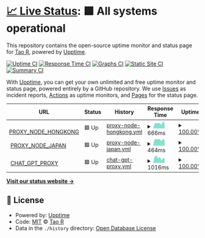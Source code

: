 # [📈 Live Status](https://status.shouge.me): <!--live status--> **🟩 All systems operational**

This repository contains the open-source uptime monitor and status page for [Tao R](shouge.me), powered by [Upptime](https://github.com/upptime/upptime).

[![Uptime CI](https://github.com/shouge/uptime/workflows/Uptime%20CI/badge.svg)](https://github.com/shouge/uptime/actions?query=workflow%3A%22Uptime+CI%22)
[![Response Time CI](https://github.com/shouge/uptime/workflows/Response%20Time%20CI/badge.svg)](https://github.com/shouge/uptime/actions?query=workflow%3A%22Response+Time+CI%22)
[![Graphs CI](https://github.com/shouge/uptime/workflows/Graphs%20CI/badge.svg)](https://github.com/shouge/uptime/actions?query=workflow%3A%22Graphs+CI%22)
[![Static Site CI](https://github.com/shouge/uptime/workflows/Static%20Site%20CI/badge.svg)](https://github.com/shouge/uptime/actions?query=workflow%3A%22Static+Site+CI%22)
[![Summary CI](https://github.com/shouge/uptime/workflows/Summary%20CI/badge.svg)](https://github.com/shouge/uptime/actions?query=workflow%3A%22Summary+CI%22)

With [Upptime](https://upptime.js.org), you can get your own unlimited and free uptime monitor and status page, powered entirely by a GitHub repository. We use [Issues](https://github.com/shouge/uptime/issues) as incident reports, [Actions](https://github.com/shouge/uptime/actions) as uptime monitors, and [Pages](https://demo.upptime.js.org) for the status page.

<!--start: status pages-->
<!-- This summary is generated by Upptime (https://github.com/upptime/upptime) -->
<!-- Do not edit this manually, your changes will be overwritten -->
<!-- prettier-ignore -->
| URL | Status | History | Response Time | Uptime |
| --- | ------ | ------- | ------------- | ------ |
| <img alt="" src="https://icons.duckduckgo.com/ip3/alicloud-hk-node.yaofan.online.ico" height="13"> [PROXY_NODE_HONGKONG](https://alicloud-hk-node.yaofan.online/) | 🟩 Up | [proxy-node-hongkong.yml](https://github.com/shouge/uptime/commits/HEAD/history/proxy-node-hongkong.yml) | <details><summary><img alt="Response time graph" src="./graphs/proxy-node-hongkong/response-time-week.png" height="20"> 666ms</summary><br><a href="https://shouge.github.io/uptime/history/proxy-node-hongkong"><img alt="Response time 606" src="https://img.shields.io/endpoint?url=https%3A%2F%2Fraw.githubusercontent.com%2Fshouge%2Fuptime%2FHEAD%2Fapi%2Fproxy-node-hongkong%2Fresponse-time.json"></a><br><a href="https://shouge.github.io/uptime/history/proxy-node-hongkong"><img alt="24-hour response time 621" src="https://img.shields.io/endpoint?url=https%3A%2F%2Fraw.githubusercontent.com%2Fshouge%2Fuptime%2FHEAD%2Fapi%2Fproxy-node-hongkong%2Fresponse-time-day.json"></a><br><a href="https://shouge.github.io/uptime/history/proxy-node-hongkong"><img alt="7-day response time 666" src="https://img.shields.io/endpoint?url=https%3A%2F%2Fraw.githubusercontent.com%2Fshouge%2Fuptime%2FHEAD%2Fapi%2Fproxy-node-hongkong%2Fresponse-time-week.json"></a><br><a href="https://shouge.github.io/uptime/history/proxy-node-hongkong"><img alt="30-day response time 631" src="https://img.shields.io/endpoint?url=https%3A%2F%2Fraw.githubusercontent.com%2Fshouge%2Fuptime%2FHEAD%2Fapi%2Fproxy-node-hongkong%2Fresponse-time-month.json"></a><br><a href="https://shouge.github.io/uptime/history/proxy-node-hongkong"><img alt="1-year response time 606" src="https://img.shields.io/endpoint?url=https%3A%2F%2Fraw.githubusercontent.com%2Fshouge%2Fuptime%2FHEAD%2Fapi%2Fproxy-node-hongkong%2Fresponse-time-year.json"></a></details> | <details><summary><a href="https://shouge.github.io/uptime/history/proxy-node-hongkong">100.00%</a></summary><a href="https://shouge.github.io/uptime/history/proxy-node-hongkong"><img alt="All-time uptime 100.00%" src="https://img.shields.io/endpoint?url=https%3A%2F%2Fraw.githubusercontent.com%2Fshouge%2Fuptime%2FHEAD%2Fapi%2Fproxy-node-hongkong%2Fuptime.json"></a><br><a href="https://shouge.github.io/uptime/history/proxy-node-hongkong"><img alt="24-hour uptime 100.00%" src="https://img.shields.io/endpoint?url=https%3A%2F%2Fraw.githubusercontent.com%2Fshouge%2Fuptime%2FHEAD%2Fapi%2Fproxy-node-hongkong%2Fuptime-day.json"></a><br><a href="https://shouge.github.io/uptime/history/proxy-node-hongkong"><img alt="7-day uptime 100.00%" src="https://img.shields.io/endpoint?url=https%3A%2F%2Fraw.githubusercontent.com%2Fshouge%2Fuptime%2FHEAD%2Fapi%2Fproxy-node-hongkong%2Fuptime-week.json"></a><br><a href="https://shouge.github.io/uptime/history/proxy-node-hongkong"><img alt="30-day uptime 100.00%" src="https://img.shields.io/endpoint?url=https%3A%2F%2Fraw.githubusercontent.com%2Fshouge%2Fuptime%2FHEAD%2Fapi%2Fproxy-node-hongkong%2Fuptime-month.json"></a><br><a href="https://shouge.github.io/uptime/history/proxy-node-hongkong"><img alt="1-year uptime 100.00%" src="https://img.shields.io/endpoint?url=https%3A%2F%2Fraw.githubusercontent.com%2Fshouge%2Fuptime%2FHEAD%2Fapi%2Fproxy-node-hongkong%2Fuptime-year.json"></a></details>
| <img alt="" src="https://icons.duckduckgo.com/ip3/aws-jp-node.yaofan.online.ico" height="13"> [PROXY_NODE_JAPAN](https://aws-jp-node.yaofan.online/) | 🟩 Up | [proxy-node-japan.yml](https://github.com/shouge/uptime/commits/HEAD/history/proxy-node-japan.yml) | <details><summary><img alt="Response time graph" src="./graphs/proxy-node-japan/response-time-week.png" height="20"> 464ms</summary><br><a href="https://shouge.github.io/uptime/history/proxy-node-japan"><img alt="Response time 438" src="https://img.shields.io/endpoint?url=https%3A%2F%2Fraw.githubusercontent.com%2Fshouge%2Fuptime%2FHEAD%2Fapi%2Fproxy-node-japan%2Fresponse-time.json"></a><br><a href="https://shouge.github.io/uptime/history/proxy-node-japan"><img alt="24-hour response time 457" src="https://img.shields.io/endpoint?url=https%3A%2F%2Fraw.githubusercontent.com%2Fshouge%2Fuptime%2FHEAD%2Fapi%2Fproxy-node-japan%2Fresponse-time-day.json"></a><br><a href="https://shouge.github.io/uptime/history/proxy-node-japan"><img alt="7-day response time 464" src="https://img.shields.io/endpoint?url=https%3A%2F%2Fraw.githubusercontent.com%2Fshouge%2Fuptime%2FHEAD%2Fapi%2Fproxy-node-japan%2Fresponse-time-week.json"></a><br><a href="https://shouge.github.io/uptime/history/proxy-node-japan"><img alt="30-day response time 456" src="https://img.shields.io/endpoint?url=https%3A%2F%2Fraw.githubusercontent.com%2Fshouge%2Fuptime%2FHEAD%2Fapi%2Fproxy-node-japan%2Fresponse-time-month.json"></a><br><a href="https://shouge.github.io/uptime/history/proxy-node-japan"><img alt="1-year response time 438" src="https://img.shields.io/endpoint?url=https%3A%2F%2Fraw.githubusercontent.com%2Fshouge%2Fuptime%2FHEAD%2Fapi%2Fproxy-node-japan%2Fresponse-time-year.json"></a></details> | <details><summary><a href="https://shouge.github.io/uptime/history/proxy-node-japan">100.00%</a></summary><a href="https://shouge.github.io/uptime/history/proxy-node-japan"><img alt="All-time uptime 99.83%" src="https://img.shields.io/endpoint?url=https%3A%2F%2Fraw.githubusercontent.com%2Fshouge%2Fuptime%2FHEAD%2Fapi%2Fproxy-node-japan%2Fuptime.json"></a><br><a href="https://shouge.github.io/uptime/history/proxy-node-japan"><img alt="24-hour uptime 100.00%" src="https://img.shields.io/endpoint?url=https%3A%2F%2Fraw.githubusercontent.com%2Fshouge%2Fuptime%2FHEAD%2Fapi%2Fproxy-node-japan%2Fuptime-day.json"></a><br><a href="https://shouge.github.io/uptime/history/proxy-node-japan"><img alt="7-day uptime 100.00%" src="https://img.shields.io/endpoint?url=https%3A%2F%2Fraw.githubusercontent.com%2Fshouge%2Fuptime%2FHEAD%2Fapi%2Fproxy-node-japan%2Fuptime-week.json"></a><br><a href="https://shouge.github.io/uptime/history/proxy-node-japan"><img alt="30-day uptime 99.95%" src="https://img.shields.io/endpoint?url=https%3A%2F%2Fraw.githubusercontent.com%2Fshouge%2Fuptime%2FHEAD%2Fapi%2Fproxy-node-japan%2Fuptime-month.json"></a><br><a href="https://shouge.github.io/uptime/history/proxy-node-japan"><img alt="1-year uptime 99.83%" src="https://img.shields.io/endpoint?url=https%3A%2F%2Fraw.githubusercontent.com%2Fshouge%2Fuptime%2FHEAD%2Fapi%2Fproxy-node-japan%2Fuptime-year.json"></a></details>
| <img alt="" src="https://icons.duckduckgo.com/ip3/chat.yaofan.online.ico" height="13"> [CHAT_GPT_PROXY](https://chat.yaofan.online/) | 🟩 Up | [chat-gpt-proxy.yml](https://github.com/shouge/uptime/commits/HEAD/history/chat-gpt-proxy.yml) | <details><summary><img alt="Response time graph" src="./graphs/chat-gpt-proxy/response-time-week.png" height="20"> 1016ms</summary><br><a href="https://shouge.github.io/uptime/history/chat-gpt-proxy"><img alt="Response time 1354" src="https://img.shields.io/endpoint?url=https%3A%2F%2Fraw.githubusercontent.com%2Fshouge%2Fuptime%2FHEAD%2Fapi%2Fchat-gpt-proxy%2Fresponse-time.json"></a><br><a href="https://shouge.github.io/uptime/history/chat-gpt-proxy"><img alt="24-hour response time 1020" src="https://img.shields.io/endpoint?url=https%3A%2F%2Fraw.githubusercontent.com%2Fshouge%2Fuptime%2FHEAD%2Fapi%2Fchat-gpt-proxy%2Fresponse-time-day.json"></a><br><a href="https://shouge.github.io/uptime/history/chat-gpt-proxy"><img alt="7-day response time 1016" src="https://img.shields.io/endpoint?url=https%3A%2F%2Fraw.githubusercontent.com%2Fshouge%2Fuptime%2FHEAD%2Fapi%2Fchat-gpt-proxy%2Fresponse-time-week.json"></a><br><a href="https://shouge.github.io/uptime/history/chat-gpt-proxy"><img alt="30-day response time 848" src="https://img.shields.io/endpoint?url=https%3A%2F%2Fraw.githubusercontent.com%2Fshouge%2Fuptime%2FHEAD%2Fapi%2Fchat-gpt-proxy%2Fresponse-time-month.json"></a><br><a href="https://shouge.github.io/uptime/history/chat-gpt-proxy"><img alt="1-year response time 1354" src="https://img.shields.io/endpoint?url=https%3A%2F%2Fraw.githubusercontent.com%2Fshouge%2Fuptime%2FHEAD%2Fapi%2Fchat-gpt-proxy%2Fresponse-time-year.json"></a></details> | <details><summary><a href="https://shouge.github.io/uptime/history/chat-gpt-proxy">100.00%</a></summary><a href="https://shouge.github.io/uptime/history/chat-gpt-proxy"><img alt="All-time uptime 99.83%" src="https://img.shields.io/endpoint?url=https%3A%2F%2Fraw.githubusercontent.com%2Fshouge%2Fuptime%2FHEAD%2Fapi%2Fchat-gpt-proxy%2Fuptime.json"></a><br><a href="https://shouge.github.io/uptime/history/chat-gpt-proxy"><img alt="24-hour uptime 100.00%" src="https://img.shields.io/endpoint?url=https%3A%2F%2Fraw.githubusercontent.com%2Fshouge%2Fuptime%2FHEAD%2Fapi%2Fchat-gpt-proxy%2Fuptime-day.json"></a><br><a href="https://shouge.github.io/uptime/history/chat-gpt-proxy"><img alt="7-day uptime 100.00%" src="https://img.shields.io/endpoint?url=https%3A%2F%2Fraw.githubusercontent.com%2Fshouge%2Fuptime%2FHEAD%2Fapi%2Fchat-gpt-proxy%2Fuptime-week.json"></a><br><a href="https://shouge.github.io/uptime/history/chat-gpt-proxy"><img alt="30-day uptime 99.93%" src="https://img.shields.io/endpoint?url=https%3A%2F%2Fraw.githubusercontent.com%2Fshouge%2Fuptime%2FHEAD%2Fapi%2Fchat-gpt-proxy%2Fuptime-month.json"></a><br><a href="https://shouge.github.io/uptime/history/chat-gpt-proxy"><img alt="1-year uptime 99.83%" src="https://img.shields.io/endpoint?url=https%3A%2F%2Fraw.githubusercontent.com%2Fshouge%2Fuptime%2FHEAD%2Fapi%2Fchat-gpt-proxy%2Fuptime-year.json"></a></details>

<!--end: status pages-->

[**Visit our status website →**](https://demo.upptime.js.org)

## 📄 License

- Powered by: [Upptime](https://github.com/upptime/upptime)
- Code: [MIT](./LICENSE) © [Tao R](shouge.me)
- Data in the `./history` directory: [Open Database License](https://opendatacommons.org/licenses/odbl/1-0/)
